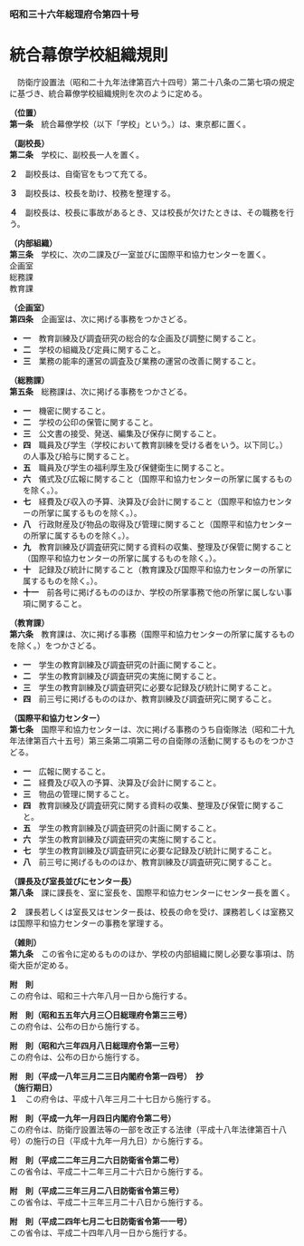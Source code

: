 ### 昭和三十六年総理府令第四十号  
# 統合幕僚学校組織規則  
　防衛庁設置法（昭和二十九年法律第百六十四号）第二十八条の二第七項の規定に基づき、統合幕僚学校組織規則を次のように定める。  
  
**（位置）**  
**第一条**　統合幕僚学校（以下「学校」という。）は、東京都に置く。  
  
**（副校長）**  
**第二条**　学校に、副校長一人を置く。  
  
**２**　副校長は、自衛官をもつて充てる。  
  
**３**　副校長は、校長を助け、校務を整理する。  
  
**４**　副校長は、校長に事故があるとき、又は校長が欠けたときは、その職務を行う。  
  
**（内部組織）**  
**第三条**　学校に、次の二課及び一室並びに国際平和協力センターを置く。  
企画室  
総務課  
教育課  
  
**（企画室）**  
**第四条**　企画室は、次に掲げる事務をつかさどる。  
* **一**　教育訓練及び調査研究の総合的な企画及び調整に関すること。  
* **二**　学校の組織及び定員に関すること。  
* **三**　業務の能率的運営の調査及び業務の運営の改善に関すること。  
  
**（総務課）**  
**第五条**　総務課は、次に掲げる事務をつかさどる。  
* **一**　機密に関すること。  
* **二**　学校の公印の保管に関すること。  
* **三**　公文書の接受、発送、編集及び保存に関すること。  
* **四**　職員及び学生（学校において教育訓練を受ける者をいう。以下同じ。）の人事及び給与に関すること。  
* **五**　職員及び学生の福利厚生及び保健衛生に関すること。  
* **六**　儀式及び広報に関すること（国際平和協力センターの所掌に属するものを除く。）。  
* **七**　経費及び収入の予算、決算及び会計に関すること（国際平和協力センターの所掌に属するものを除く。）。  
* **八**　行政財産及び物品の取得及び管理に関すること（国際平和協力センターの所掌に属するものを除く。）。  
* **九**　教育訓練及び調査研究に関する資料の収集、整理及び保管に関すること（国際平和協力センターの所掌に属するものを除く。）。  
* **十**　記録及び統計に関すること（教育課及び国際平和協力センターの所掌に属するものを除く。）。  
* **十一**　前各号に掲げるもののほか、学校の所掌事務で他の所掌に属しない事項に関すること。  
  
**（教育課）**  
**第六条**　教育課は、次に掲げる事務（国際平和協力センターの所掌に属するものを除く。）をつかさどる。  
* **一**　学生の教育訓練及び調査研究の計画に関すること。  
* **二**　学生の教育訓練及び調査研究の実施に関すること。  
* **三**　学生の教育訓練及び調査研究に必要な記録及び統計に関すること。  
* **四**　前三号に掲げるもののほか、教育訓練及び調査研究に関すること。  
  
**（国際平和協力センター）**  
**第七条**　国際平和協力センターは、次に掲げる事務のうち自衛隊法（昭和二十九年法律第百六十五号）第三条第二項第二号の自衛隊の活動に関するものをつかさどる。  
* **一**　広報に関すること。  
* **二**　経費及び収入の予算、決算及び会計に関すること。  
* **三**　物品の管理に関すること。  
* **四**　教育訓練及び調査研究に関する資料の収集、整理及び保管に関すること。  
* **五**　学生の教育訓練及び調査研究の計画に関すること。  
* **六**　学生の教育訓練及び調査研究の実施に関すること。  
* **七**　学生の教育訓練及び調査研究に必要な記録及び統計に関すること。  
* **八**　前三号に掲げるもののほか、教育訓練及び調査研究に関すること。  
  
**（課長及び室長並びにセンター長）**  
**第八条**　課に課長を、室に室長を、国際平和協力センターにセンター長を置く。  
  
**２**　課長若しくは室長又はセンター長は、校長の命を受け、課務若しくは室務又は国際平和協力センターの事務を掌理する。  
  
**（雑則）**  
**第九条**　この省令に定めるもののほか、学校の内部組織に関し必要な事項は、防衛大臣が定める。  
  
**附　則**  
この府令は、昭和三十六年八月一日から施行する。  
  
**附　則（昭和五五年六月三〇日総理府令第三三号）**  
この府令は、公布の日から施行する。  
  
**附　則（昭和六三年四月八日総理府令第一三号）**  
この府令は、公布の日から施行する。  
  
**附　則（平成一八年三月二三日内閣府令第一四号）　抄**  
**（施行期日）**  
**１**　この府令は、平成十八年三月二十七日から施行する。  
  
**附　則（平成一九年一月四日内閣府令第二号）**  
この府令は、防衛庁設置法等の一部を改正する法律（平成十八年法律第百十八号）の施行の日（平成十九年一月九日）から施行する。  
  
**附　則（平成二二年三月二六日防衛省令第二号）**  
この省令は、平成二十二年三月二十六日から施行する。  
  
**附　則（平成二三年三月二八日防衛省令第三号）**  
この省令は、平成二十三年三月二十八日から施行する。  
  
**附　則（平成二四年七月二七日防衛省令第一一号）**  
この省令は、平成二十四年八月一日から施行する。  
  
